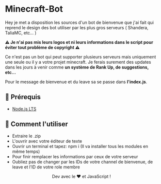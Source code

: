 # Minecraft-Bot
Hey je met a disposition les sources d'un bot de bienvenue que j'ai fait qui reprend le design des bot utiliser par les plus gros serveurs ( Shandera, TaliaMC, etc... )

<strong>⚠️ Je n'ai pas mis leurs logos et ni leurs informations dans le script pour éviter tout problème de copyright ⚠️</strong>

Ce n'est pas un bot qui peut supporter plusieurs serveurs mais uniquement une seule ou il y a votre projet minecraft. Je ferais surement des updates dans les jours à venir comme <strong>un système de Rank Up, de suggestions, etc...</strong>

Pour le message de bienvenue et du leave sa se passe dans <strong>l'index.js</strong>.

## 🚧 Prérequis

  - [Node.js LTS](https://nodejs.org/en/download/)

## 📜 Comment l'utiliser

  - Extraire le .zip
  - L'ouvrir avec votre éditeur de texte
  - Ouvrir un terminal et tapez: npm i (Il va installer tous les modules en même temps)
  - Pour finir remplacer les informations par ceux de votre serveur 
  - Oubliez pas de changer par les IDs de votre channel de bienvenue, de leave et l'ID de votre role membre

<div align="center">Dev avec le ❤️ et JavaScript !</div>
